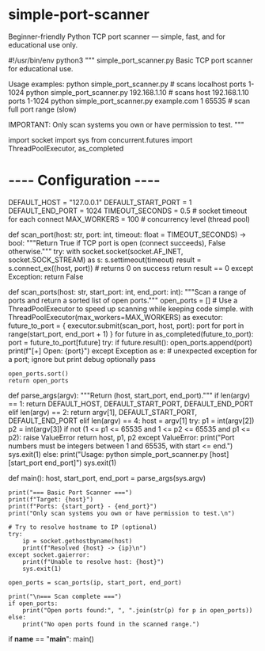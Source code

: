 # simple-port-scanner

Beginner-friendly Python TCP port scanner — simple, fast, and for educational use only.

#!/usr/bin/env python3
"""
simple_port_scanner.py
Basic TCP port scanner for educational use.

Usage examples:
  python simple_port_scanner.py              # scans localhost ports 1-1024
  python simple_port_scanner.py 192.168.1.10 # scans host 192.168.1.10 ports 1-1024
  python simple_port_scanner.py example.com 1 65535  # scan full port range (slow)

IMPORTANT: Only scan systems you own or have permission to test.
"""

import socket
import sys
from concurrent.futures import ThreadPoolExecutor, as_completed

# ---- Configuration ----
DEFAULT_HOST = "127.0.0.1"
DEFAULT_START_PORT = 1
DEFAULT_END_PORT = 1024
TIMEOUT_SECONDS = 0.5      # socket timeout for each connect
MAX_WORKERS = 100          # concurrency level (thread pool)

def scan_port(host: str, port: int, timeout: float = TIMEOUT_SECONDS) -> bool:
    """Return True if TCP port is open (connect succeeds), False otherwise."""
    try:
        with socket.socket(socket.AF_INET, socket.SOCK_STREAM) as s:
            s.settimeout(timeout)
            result = s.connect_ex((host, port))  # returns 0 on success
            return result == 0
    except Exception:
        return False

def scan_ports(host: str, start_port: int, end_port: int):
    """Scan a range of ports and return a sorted list of open ports."""
    open_ports = []
    # Use a ThreadPoolExecutor to speed up scanning while keeping code simple.
    with ThreadPoolExecutor(max_workers=MAX_WORKERS) as executor:
        future_to_port = {
            executor.submit(scan_port, host, port): port
            for port in range(start_port, end_port + 1)
        }
        for future in as_completed(future_to_port):
            port = future_to_port[future]
            try:
                if future.result():
                    open_ports.append(port)
                    print(f"[+] Open: {port}")
            except Exception as e:
                # unexpected exception for a port; ignore but print debug optionally
                pass

    open_ports.sort()
    return open_ports

def parse_args(argv):
    """Return (host, start_port, end_port)."""
    if len(argv) == 1:
        return DEFAULT_HOST, DEFAULT_START_PORT, DEFAULT_END_PORT
    elif len(argv) == 2:
        return argv[1], DEFAULT_START_PORT, DEFAULT_END_PORT
    elif len(argv) == 4:
        host = argv[1]
        try:
            p1 = int(argv[2])
            p2 = int(argv[3])
            if not (1 <= p1 <= 65535 and 1 <= p2 <= 65535 and p1 <= p2):
                raise ValueError
            return host, p1, p2
        except ValueError:
            print("Port numbers must be integers between 1 and 65535, with start <= end.")
            sys.exit(1)
    else:
        print("Usage: python simple_port_scanner.py [host] [start_port end_port]")
        sys.exit(1)

def main():
    host, start_port, end_port = parse_args(sys.argv)

    print("=== Basic Port Scanner ===")
    print(f"Target: {host}")
    print(f"Ports: {start_port} - {end_port}")
    print("Only scan systems you own or have permission to test.\n")

    # Try to resolve hostname to IP (optional)
    try:
        ip = socket.gethostbyname(host)
        print(f"Resolved {host} -> {ip}\n")
    except socket.gaierror:
        print(f"Unable to resolve host: {host}")
        sys.exit(1)

    open_ports = scan_ports(ip, start_port, end_port)

    print("\n=== Scan complete ===")
    if open_ports:
        print("Open ports found:", ", ".join(str(p) for p in open_ports))
    else:
        print("No open ports found in the scanned range.")

if __name__ == "__main__":
    main()

